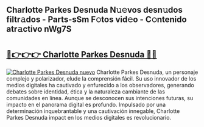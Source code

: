 ## Charlotte Parkes Desnuda N𝚞𝚎vos desn𝚞dos filtr𝚊dos - Parts-sSm F𝚘tos vid𝚎o - C𝚘ntenido atr𝚊ctivo nWg7S

# <h2><a href="http://mbcsv2.tromn.icu/?c=Charlotte+Parkes+Desnuda">🔗👉👉👉 Charlotte Parkes Desnuda 🔗🔗</a></h2>

[![Charlotte Parkes Desnuda nuevo](https://i.imgur.com/pEAQMta.gif)](http://mbcsv2.tromn.icu/?c=Charlotte+Parkes+Desnuda)
Charlotte Parkes Desnuda, un personaje complejo y polarizador, elude la comprensión fácil. Su uso innovador de los medios digitales ha cautivado y enfurecido a los observadores, generando debates sobre identidad, ética y la naturaleza cambiante de las comunidades en línea. Aunque se desconocen sus intenciones futuras, su impacto en el panorama digital es profundo. Impulsado por una determinación inquebrantable y una cautivación innegable, Charlotte Parkes Desnuda impact en los medios digitales es revolucionario.
